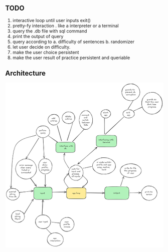 ## TODO
 1. interactive loop until user inputs exit()
 2. pretty-fy interaction . like a interpreter or a terminal
 3. query the .db file with sql command
 4. print the output of query
 5. query according to
      a. difficulty of sentences
      b. randomizer
 6. let user decide on difficulty.
 7. make the user choice persistent
 8. make the user result of practice persistent and queriable


## Architecture

![Alt text](doc/arch.png)